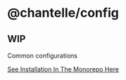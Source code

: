 # @chantelle/config
## WIP
Common configurations

[See Installation In The Monorepo Here](https://github.com/GroupeChantelle/tools)
